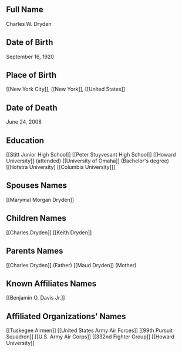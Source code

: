 ## Full Name
Charles W. Dryden

## Date of Birth
September 16, 1920

## Place of Birth
[[New York City]], [[New York]], [[United States]]

## Date of Death
June 24, 2008

## Education
 [[Stitt Junior High School]]
 [[Peter Stuyvesant High School]]
 [[Howard University]] (attended)
 [[University of Omaha]] (Bachelor's degree)
 [[Hofstra University]
 [[Columbia University]]]

## Spouses Names
 [[Marymal Morgan Dryden]]
 

## Children Names
 [[Charles Dryden]]
 [[Keith Dryden]]

## Parents Names
 [[Charles Dryden]] (Father)
 [[Maud Dryden]] (Mother)

## Known Affiliates Names
 [[Benjamin O. Davis Jr.]]

## Affiliated Organizations' Names
 [[Tuskegee Airmen]]
 [[United States Army Air Forces]]
 [[99th Pursuit Squadron]]
 [[U.S. Army Air Corps]]
 [[332nd Fighter Group]]
 [[Howard University]]

